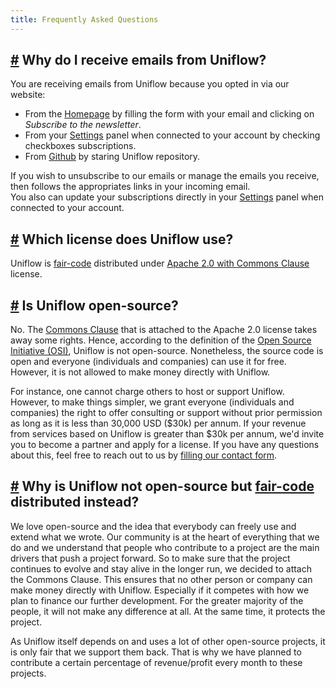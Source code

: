 ```yaml
---
title: Frequently Asked Questions
---
```


## [#](https://uniflow.io/docs/faq#why-do-i-receive-emails-from-uniflow) Why do I receive emails from Uniflow?

You are receiving emails from Uniflow because you opted in via our website:
- From the [Homepage](https://uniflow.io) by filling the form with your email and clicking on *Subscribe to the newsletter*.
- From your [Settings](https://uniflow.io/settings) panel when connected to your account by checking checkboxes subscriptions.
- From [Github](https://github.com/uniflow-io/uniflow) by staring Uniflow repository.

If you wish to unsubscribe to our emails or manage the emails you receive, then follows the appropriates links in your incoming email.  
You also can update your subscriptions directly in your [Settings](https://uniflow.io/settings) panel when connected to your account.

## [#](https://uniflow.io/docs/faq#which-license-does-uniflow-use) Which license does Uniflow use?

Uniflow is [fair-code](http://faircode.io) distributed under [Apache 2.0 with Commons Clause](https://github.com/uniflow-io/uniflow/blob/main/LICENSE.md) license.

## [#](https://uniflow.io/docs/faq#is-uniflow-open-source) Is Uniflow open-source?

No. The [Commons Clause](https://commonsclause.com) that is attached to the Apache 2.0 license takes away some rights. Hence, according to the definition of the [Open Source Initiative (OSI)](https://opensource.org/osd), Uniflow is not open-source. Nonetheless, the source code is open and everyone (individuals and companies) can use it for free. However, it is not allowed to make money directly with Uniflow.

For instance, one cannot charge others to host or support Uniflow. However, to make things simpler, we grant everyone (individuals and companies) the right to offer consulting or support without prior permission as long as it is less than 30,000 USD ($30k) per annum. If your revenue from services based on Uniflow is greater than $30k per annum, we'd invite you to become a partner and apply for a license. If you have any questions about this, feel free to reach out to us by [filling our contact form](https://uniflow.io/contact).

## [#](https://uniflow.io/docs/faq#why-is-uniflow-not-open-source-but-fair-code-distributed-instead) Why is Uniflow not open-source but [fair-code](http://faircode.io) distributed instead?

We love open-source and the idea that everybody can freely use and extend what we wrote. Our community is at the heart of everything that we do and we understand that people who contribute to a project are the main drivers that push a project forward. So to make sure that the project continues to evolve and stay alive in the longer run, we decided to attach the Commons Clause. This ensures that no other person or company can make money directly with Uniflow. Especially if it competes with how we plan to finance our further development. For the greater majority of the people, it will not make any difference at all. At the same time, it protects the project.

As Uniflow itself depends on and uses a lot of other open-source projects, it is only fair that we support them back. That is why we have planned to contribute a certain percentage of revenue/profit every month to these projects.
